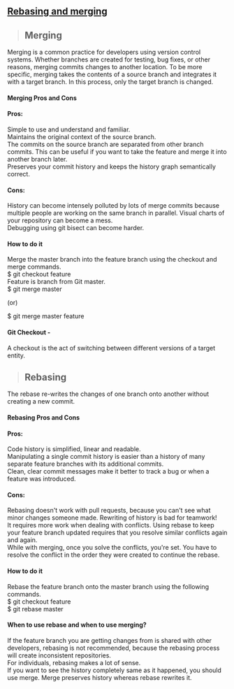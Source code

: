 ## [Rebasing and merging](https://prayuja-teli.github.io/Blog/Git)     


> ## Merging <br/>

Merging is a common practice for developers using version control systems. Whether branches are created for testing, bug fixes, or other reasons, merging commits changes to another location. To be more specific, merging takes the contents of a source branch and integrates it with a target branch. In this process, only the target branch is changed. 

#### Merging Pros and Cons<br/>

#### Pros:<br/>

Simple to use and understand and familiar.</br>
Maintains the original context of the source branch.<br/>
The commits on the source branch are separated from other branch commits. This can be useful if you want to take the feature and merge it into another branch later.<br/>
Preserves your commit history and keeps the history graph semantically correct.<br/>

#### Cons:<br/>
History can become intensely polluted by lots of merge commits because multiple people are working on the same branch in parallel. Visual charts of your repository can become a mess.<br/>
Debugging using git bisect can become harder.<br/>

#### How to do it<br/>
Merge the master branch into the feature branch using the checkout and merge commands.<br/>
$ git checkout feature<br/> 
Feature is branch from Git master.<br/>
$ git merge master<br/>
 
(or)<br/>
 
$ git merge master feature<br/>

#### Git Checkout -<br/>

A checkout is the act of switching between different versions of a target entity.<br/>


> ## Rebasing <br/>
 
The rebase re-writes the changes of one branch onto another without creating a new commit.<br/>
 
#### Rebasing Pros and Cons <br/>

#### Pros: <br/>
Code history is simplified, linear and readable.<br/>
Manipulating a single commit history is easier than a history of many separate feature branches with its additional commits.<br/>
Clean, clear commit messages make it better to track a bug or when a feature was introduced.<br/>

#### Cons: <br/>

Rebasing doesn't work with pull requests, because you can't see what minor changes someone made. Rewriting of history is bad for teamwork!<br/>
It requires more work when dealing with conflicts. Using rebase to keep your feature branch updated requires that you resolve similar conflicts again and again.<br/>
While with merging, once you solve the conflicts, you're set. You have to resolve the conflict in the order they were created to continue the rebase.<br/>

#### How to do it<br/>
Rebase the feature branch onto the master branch using the following commands.<br/>
$ git checkout feature<br/>
$ git rebase master<br/>

#### When to use rebase and when to use merging?<br/>

If the feature branch you are getting changes from is shared with other developers, rebasing is not recommended, because the rebasing process will create inconsistent repositories.<br/>
For individuals, rebasing makes a lot of sense.<br/>
If you want to see the history completely same as it happened, you should use merge. Merge preserves history whereas rebase rewrites it.<br/>











